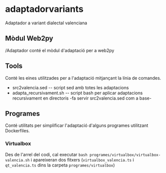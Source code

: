 adaptadorvariants
=================

Adaptador a variant dialectal valenciana

## Mòdul Web2py

/Adaptador conté el mòdul d'adaptació per a web2py


## Tools

Conté les eines utilitzades per a l'adaptació mitjançant la línia de comandes.

* src2valencia.sed -- script sed amb totes les adaptacions
* adapta_recursivament.sh -- script bash per aplicar adaptacions recursivament en directoris -fa servir src2valencia.sed com a base-

## Programes

Conté utilitats per simplificar l'adaptació d'alguns programes utilitzant Dockerfiles.
### Virtualbox
Des de l'arrel del codi, cal executar `bash programes/virtualbox/virtualbox-valencia.sh` i apareixeran dos fitxers (`virtualbox_valencia.ts` i `qt_valencia.ts` dins la carpeta `programes/virtualbox`)